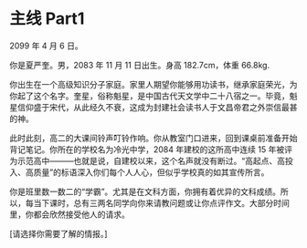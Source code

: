 # 主线 Part1

2099 年 4 月 6 日。

你是夏严奎。男，2083 年 11 月 11 日出生。身高 182.7cm，体重 66.8kg.

你出生在一个高级知识分子家庭。家里人期望你能够用功读书，继承家庭荣光，为你起了这个名字。奎星，俗称魁星，是中国古代天文学中二十八宿之一。毕竟，魁星信仰盛于宋代，从此经久不衰，这成为封建社会读书人于文昌帝君之外崇信最甚的神。

此时此刻，高二的大课间铃声叮铃作响。你从教室门口进来，回到课桌前准备开始背记笔记。你所在的学校名为冷光中学，2084 年建校的这所高中连续 15 年被评为示范高中———也就是说，自建校以来，这个名声就没有断过。“高起点、高投入、高质量”的标语深入你们每个人人心，但似乎学校真的如其宣传所言。

你是班里数一数二的“学霸”。尤其是在文科方面，你拥有着优异的文科成绩。所以，每当下课时，总有三两名同学向你来请教问题或让你点评作文。大部分时间里，你都会欣然接受他人的请求。

[请选择你需要了解的情报。]